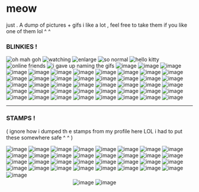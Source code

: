 # meow
just . A dump of pictures + gifs i like a lot , feel free to take them if you like one of them lol ^ ^

### BLINKIES !

 ![oh mah goh](https://64.media.tumblr.com/f9e08918dd6c5a2003647f806274b47c/64107bd354cd4629-78/s250x400/e3b6ee522d3ed4eebfe23ea59b09b54254cceab6.gifv) ![watching](https://64.media.tumblr.com/373f20736a3bc35e6723e61c3bab1e7f/166bac6168e4af38-a4/s250x400/6e0cc7b0ab7a3af554396337218be4348f281eae.gifv) ![enlarge](https://64.media.tumblr.com/d2bb9369bd2c44b23964472da19b2a0b/ba7f11e2341c1714-8f/s500x750/a7183a7a3c3feb750de5b050866b821406e2e352.gifv) ![so normal](https://64.media.tumblr.com/162b6b3c8996dca1dd37c65d8d2c35db/ee5fc417313dd853-a2/s400x600/ba5da6c11b4c49f9df4cf8ef912d196f3ef1f97a.gifv) ![hello kitty](https://64.media.tumblr.com/c23af83f037247d5c33a370a8ca49291/b4efadd60ae6c6cc-cf/s250x400/53a241e89a4b569644ec88267593da2cae4e3640.gifv) ![online friends](https://64.media.tumblr.com/3226232d4ad9a8fed1eb91924af87e5f/b4efadd60ae6c6cc-5a/s250x400/a89a7b65cba8a5756ab23102913fcb817e8a1682.gifv) ![i gave up naming the gifs](https://64.media.tumblr.com/a5b6d35bc8b1c89e64033355ccba4b79/b4f54c7f92bc9f3b-f0/s250x400/c0671326c862e8c59b6bfd42252f757be1aeef57.gifv) ![image](https://64.media.tumblr.com/d28f09e884de57461e4c1722d99d2b34/b4efadd60ae6c6cc-41/s250x400/cbbd117133e762b887592fc4f3cbfe52ea19791f.gifv) ![image](https://64.media.tumblr.com/7569f18b41baf12f7fa3c56ccd029936/37901a7869227e54-54/s250x400/07ddc705623042fecd356728ef00e30d34b03269.gifv) ![image](https://64.media.tumblr.com/b87696a981aa332134bf166dea2fe534/37901a7869227e54-c8/s250x400/75a4076df057046c683290abaa91ef3640ff5968.gifv) ![image](https://64.media.tumblr.com/4454d8366d887abe5af71320fa5008d7/b4f54c7f92bc9f3b-15/s250x400/06bf7090a5ece3c0971ea7aa7897b2cbeadf1c54.gifv) ![image](https://64.media.tumblr.com/554424295102c751bef6a6abaa2469cb/b4f54c7f92bc9f3b-c1/s250x400/5bc27ac13d964e30dd29627411cf4074f8a81ce4.gifv) ![image](https://64.media.tumblr.com/6609884c177ea641bb1c2a6d97e46e37/b4f54c7f92bc9f3b-2e/s250x400/a05a33fa93a02304621bd4fe41fbe701a031db41.gifv) ![image](https://64.media.tumblr.com/7fa9d1d1b9decf2a6694818aa47826be/4eee4b3b9075fbc5-23/s400x600/51ef034033d6e2a003c22122b100bb7cbb596c35.gifv) ![image](https://64.media.tumblr.com/dba554faf014e9568af491826c44f575/b4f54c7f92bc9f3b-7a/s250x400/e0ce152d092666582984bc2f82aae2e2f90c69fd.gifv) ![image](https://64.media.tumblr.com/f1093b4bcb7516bdaea3655f6ebd61b4/b4f54c7f92bc9f3b-07/s250x400/9a01efd4f49bbec72741b9c10ae09c5b0833980d.gifv) ![image](https://64.media.tumblr.com/4454d8366d887abe5af71320fa5008d7/b4f54c7f92bc9f3b-15/s250x400/06bf7090a5ece3c0971ea7aa7897b2cbeadf1c54.gifv) ![image](https://64.media.tumblr.com/15ff43fef204feca507c5a0cb0aadb26/b0bb00562d27c377-a3/s100x200/4964bc4b6115526f62c864756e0d2aaf49b766e1.gifv) ![image](https://64.media.tumblr.com/319d8cd00ca20a691f8df5e84634d564/b0bb00562d27c377-da/s250x400/d38bfba3c3bca03495024b8c2ade3e222c2ad388.gifv) ![image](https://64.media.tumblr.com/e3ed914fc5f94c3b8efec4a258a13030/4e363739be3d4f0c-1e/s400x600/1fbd201b503cb9f7a0c2943e3c87a83e6d63c50a.gifv) ![image](https://64.media.tumblr.com/eb49933156da4486859b50ba5e7494b2/bd185b5560e6e914-6c/s250x400/98cca5116d45bdd5fec790e80bd2facbe9d43dc7.gifv) ![image](https://64.media.tumblr.com/dc4c3ccd555fe0abd54cc60f00c1120b/bd185b5560e6e914-d7/s250x400/27ec64b55276eda3c94f93772d9b3b70ff737829.gifv) ![image](https://64.media.tumblr.com/68b443e1c0477f4711aaffd299844ced/bd185b5560e6e914-29/s250x400/844850a8476cd66a47c6ba88c3a7a21177a3e7ea.gifv) ![image](https://64.media.tumblr.com/50d3f4dd2b8464303b4a51191060c03b/bd185b5560e6e914-f4/s250x400/1787015682cc203cd0848a948f26fd2b4233da90.gifv) ![image](https://64.media.tumblr.com/6146d975845adabf0ef5638d1e0e3b95/0b90e7557aebb4c2-ba/s400x600/c52711dcf60da28fe51a63227598eba39c4b0443.gifv) ![image](https://64.media.tumblr.com/8252884fd4e2c9ecd1687be96f17c005/0b90e7557aebb4c2-19/s400x600/1a49975ab0d8400b679b9aa6f924dbf776c938d5.gifv) ![image](https://64.media.tumblr.com/a3dd669e93c199d9a17e7b3dd1e1a420/0b90e7557aebb4c2-0e/s400x600/4d42074d58b195b318996721a5660ab1be408172.gifv) ![image](https://64.media.tumblr.com/85018b5afb28d8756e8b2326a9bcb0f9/0b90e7557aebb4c2-e5/s400x600/8a8e5a512d431aa63e1e5b6647c2d229675826c3.gifv) ![image](https://64.media.tumblr.com/c75d82695210f98126b24a82ba8972d3/0b90e7557aebb4c2-0d/s400x600/0776b77dfb70270653cd60db03e4554c4502f44b.gifv) ![image](https://64.media.tumblr.com/19d29824b0b5cddcc7a0dcf2b20a87c0/0b90e7557aebb4c2-f2/s400x600/88bc21add9bc182e7bb18028f43ab66d4dbaa32f.gifv) ![image](https://64.media.tumblr.com/ba643b253f6d6df99d06886db6da3444/0b90e7557aebb4c2-ac/s400x600/cfd728d573949a19f2de99626908a69aaca74230.gifv) ![image](https://64.media.tumblr.com/11f947468870651b8298608289969525/0b90e7557aebb4c2-9b/s400x600/dc228b73183697bae31ff668787031f8e4140581.gifv) ![image](https://64.media.tumblr.com/e3d6bb6aac1f1a611cfa299dbccd4110/0b90e7557aebb4c2-a4/s400x600/a16d51f4ab124fec69a7dbc90ec5dbb18be8559f.gifv) ![image](https://64.media.tumblr.com/f988e16f3278928d73216bebb7e94cc1/c45750dc5f8c4ec4-ea/s250x400/7aab4d162bef4e15454b96b6246cde2290edcaae.gifv) ![image](https://64.media.tumblr.com/d31fde8a5377156832faddf0f6f446a8/c45750dc5f8c4ec4-17/s250x400/8fe1273b24d319906c3b20a06e01d215b0f9a89e.gifv) ![image](https://64.media.tumblr.com/fea06d478eb65001509179b3224e8b7d/4bd2afebf9dcdf6d-ba/s250x400/bd10c186f85835dd47c673d67caff91d88934391.gifv) ![image](https://64.media.tumblr.com/c26e525067de1a9d4285e451d050bad6/44b88cdeb699e68c-3b/s250x400/09627b04be19ad33c50768c5d13a4df419284a23.gifv) ![image](https://64.media.tumblr.com/d61a5fb3e20b8931ac4f9dab1357264a/44b88cdeb699e68c-06/s250x400/e39800e7d77c3c3afe0f987ab3930932cb2ffbe9.gifv) ![image](https://64.media.tumblr.com/8bdc282de93bf4b65e4d9606c43f608c/cf9d480949b77157-87/s400x600/5c852b8056e6baf65b55c8523519de04dbbf29d7.gifv) ![image](https://64.media.tumblr.com/f82f0767ab9f34394cc010f9b7b9701a/d15a2687e394321d-7d/s250x400/c615e4322ce446f65491d1e40c83f1f3b9c6f8c5.gifv) ![image](https://64.media.tumblr.com/dd1bc82a4575d7f782a4c7e6dc567447/d15a2687e394321d-da/s250x400/6abf8f0a1ecba0ccdd0b578fe9749dadad6938f2.gifv) ![image](https://64.media.tumblr.com/7e9a005034fc21f5ca2918f27ad03e09/d15a2687e394321d-fd/s250x400/1787f54ae36d33689a2280a898ee6d1ed8b9555b.gifv) ![image](https://64.media.tumblr.com/8b25f4880fd5701ac96b33c2a488d730/d15a2687e394321d-df/s250x400/eea75791b9e174f1b4ebf7f50a063d9d9a9eb1d9.gifv) ![image](https://64.media.tumblr.com/e53cfb3e60abbce49a9eaaa9deae0f09/660b73716dc98a7d-92/s250x400/4edd4060212ed1151beaa581236c70ab2354d3eb.gifv) ![image](https://64.media.tumblr.com/b1b48860c80b00d899550cfe803cd079/6b46c94d902ee133-45/s400x600/bc43b91117dfa7d2c15551665c5b5c4174aace57.gifv) ![image](https://64.media.tumblr.com/55ff376afb203a29a88d76454d4553c4/6b46c94d902ee133-51/s400x600/92e761f6982f08fee54c528c36f4f6f255d2b2ca.gifv) ![image](https://64.media.tumblr.com/388af73770b0d455b25e4ad1fcae11af/6b46c94d902ee133-5e/s400x600/8ce2de236163524cd5a7facc8e956890e884d50b.gifv) ![image](https://64.media.tumblr.com/1f58f478cbd1a5bbdfa00560150396e4/26f6392655aacdf9-b5/s250x400/3198c8d3dee82b0fe309651c3e6d207125a81d39.gifv) ![image](https://64.media.tumblr.com/17252dac1c68675520b69adefa42242b/26f6392655aacdf9-bc/s250x400/b190593895fdd1ae61013ca7275cba89b823762c.gifv) ![image](https://64.media.tumblr.com/418c854cea167bc0ca626389fb840406/26f6392655aacdf9-e8/s250x400/bae5e48e15da4d5e637b4238ccec76ec8f2426b5.gifv)

***

### STAMPS !
( ignore how i dumped th e stamps from my profile here LOL i had to put these somewhere safe ^ ^ )


![image](https://64.media.tumblr.com/07ff324b9ea760b872e7786a450c5a4f/11e8ce74f0043f84-a3/s100x200/ec4a1d05116eefcd1a4dcc79ccb00188e949341a.gifv) ![image](https://64.media.tumblr.com/885aa069865ee246d452ad520fd75e6f/20ed56725570ded6-89/s250x400/e8895b7281d1eda248d634916e011a675ad519c5.gifv) ![image](https://64.media.tumblr.com/f061ea9c12ba98151bf3c59f82bc3bcb/b3d83bbf44993478-ee/s100x200/75e66e1bbd9405f2f51bd709ceaf86b56f0aaaa4.gifv) ![image](https://64.media.tumblr.com/68bb9e71ec030bfeb579002c6761aa36/b3d83bbf44993478-0d/s100x200/7569b62b2f614b7c533fc147604e5ea1e17dd887.gifv) ![image](https://64.media.tumblr.com/e328ee0f3f80c5d6596378979e7f7988/b3d83bbf44993478-7f/s100x200/4c8aafca73e51867644cf0ffd5b3e0d84797a320.pnj) ![image](https://64.media.tumblr.com/582462acbe7ca7b0748575d357efd636/39e286ffc93b1357-3e/s100x200/fca677c56fda79c21429dab5b09d1bcbfbcc809a.pnj) ![image](https://64.media.tumblr.com/99a3ea0c94a86db3fce61a666654fbf3/d75f79ba8da9c3a5-57/s100x200/b5e0974d1c8e4a6915fbc35da34264d455a9b979.pnj) ![image](https://64.media.tumblr.com/7a82699302d1d9aac8e7ed5a78c1f4f4/b574f4a39f7de4a6-d3/s100x200/c54257d994ab23618100645e4b7b514b554713a9.gifv) ![image](https://64.media.tumblr.com/70e1e9ffde3d48d13b056d3e7a2b931c/c1a57e8f42a67571-57/s100x200/92c2c642973a2d281117fd09d7dc1fb82fe409e9.pnj) ![image](https://64.media.tumblr.com/e82c10bc2dadb20173a3741d3ec6601d/806f382713dac5df-1c/s100x200/080028518c2b5d71777a1c4e97b7c6cc44f86703.pnj) ![image](https://64.media.tumblr.com/206583fe35dd59824e53e1fcb8c44b9d/f627ac19cb8fb316-1e/s100x200/49346a24e1001bce4aae3eda1c48c5d16c94b3fe.pnj) ![image](https://64.media.tumblr.com/c39baa69b4ad3b82fef2b8e10a5c4fc1/07e80bd723d3bf82-2a/s100x200/f160dcbe8cd3776f7ad86bb5b430d72347b6d452.pnj) ![image](https://64.media.tumblr.com/ef4861659aaaa746d6ab699767017577/9daede5de7a8ce43-87/s100x200/6ea8917987f418afe3f2e97fe02b341be86e05d3.pnj) ![image](https://64.media.tumblr.com/05373a29a6e42d209b5e35b462a9136e/9daede5de7a8ce43-b3/s100x200/de36a32001a290ddf7b6c3f7ad78150892ee7c53.pnj) ![image](https://64.media.tumblr.com/0b813e2b4f8b209a63e102430f4b805a/68aa877d24820849-c4/s100x200/377b0e7f846b38ccbb86ba2df82e0d16eeff0278.gifv) ![image](https://64.media.tumblr.com/dba978c9fd39bcf228836b33ec30b8fe/637b80202fefabca-be/s100x200/2adf9ea1e529edb76c397a86a24a13ac2951c692.gifv) ![image](https://64.media.tumblr.com/088d3924cc80f758108fa090f892a96a/7a69c4534dbceef9-23/s100x200/bac2856a4fbad8055e8f150862c6f56a3f31ff4b.pnj) ![image](https://64.media.tumblr.com/4af91a4c7f6b1685c5a2357ccd77297a/4b9e098e1753b2dc-18/s100x200/a177ec71d0fde4a0f6f4cafdcddcec9af812b253.pnj) ![image](https://64.media.tumblr.com/7b2d2bc2daaa7e49b4060f50580ac32c/c3de01a11644097d-ba/s100x200/e6cd1fba5d8acfd79709ec6bced89ac4f6f109ef.gifv) ![image](https://64.media.tumblr.com/a188df5c8646719d930518241877f180/dde60c1e9dfffeeb-67/s100x200/a8d8cf4359165dd10bf36255838af7a87e47d15d.jpg) ![image](https://64.media.tumblr.com/c60711bf6c276cc5401fe1cd298f33d4/5f9be032b67db63c-b3/s250x400/f7cf4080b8414dd092ec9cf3eb0ca1f3eb939277.gifv) ![image](https://64.media.tumblr.com/62b786db1ccad0c475fdc8a759558ab6/84390cb64990b6fb-18/s250x400/bde4812b5a69629c3eda3f4fee69945eea2ac3b2.pnj) ![image](https://64.media.tumblr.com/0e17175b3f600eab664c0a66ea4d8793/752e6ba0c92595f8-15/s100x200/bb73a82c04d97e72fc5877355419731e70eda1e9.pnj) ![image](https://64.media.tumblr.com/e5bfea93eb4b96b715508aab8a574f71/bf20e6d390cc0ec8-55/s100x200/3736e38eec1e16ab5ef1762d647f45304e517045.pnj) ![image](https://64.media.tumblr.com/fffe40e9291f6a24ae408bd6abeda1b7/d7d529b67f874c85-34/s100x200/b2b64fd2792024a944f6637f61ff84bfccd6727f.gifv) ![image](https://64.media.tumblr.com/c12dc92c319e7e217d7549885e626a57/d91ef10a5b0a015c-5d/s100x200/ed5b465915df98788a83daceb80571e59346c010.pnj) ![image](https://64.media.tumblr.com/bbe21b589cd9c2e08ea30302665fca80/d91ef10a5b0a015c-64/s100x200/d87b74d53d241073d2d39135f16b0f813d902556.gifv) ![image](https://64.media.tumblr.com/740289df56a813ca60b06809361ee4f4/3cb3c8474c05d418-dc/s100x200/2806abe8f931ab8c193620e4c08486bdce942d02.gifv) ![image](https://64.media.tumblr.com/f95045dcc7d899b28e133c35483e3758/3cb3c8474c05d418-6d/s100x200/50c5da4578122e73fff0da77c16862daa6880861.gifv) ![image](https://64.media.tumblr.com/379ad0c41c556a71df39e9db759156ba/e9e5eaac84bb2c66-f2/s100x200/d761c9532fba93ae4e619be08f3666852cf6a790.gifv) ![image](https://64.media.tumblr.com/3c7b0d4d7b1b4d6ef21b9f23e7c4f7c7/e16d9c3fd8438e13-ce/s100x200/290bceaa4485b98ddbb5b318043556c2947c8de7.pnj) ![image](https://64.media.tumblr.com/68547ce9a71f6ec597f7cb966fffb301/7c85a8258373f2fe-79/s100x200/2bbf3f584f4c09da82d7a8273b88b8bc03abf000.pnj) ![image](https://64.media.tumblr.com/689184120cb80df0b5adaa117bb63746/7c85a8258373f2fe-9d/s250x400/9984ed34734de77d942d0e25bbc2ad4aefe3e0e3.gifv)ㅤㅤㅤㅤㅤㅤㅤㅤㅤㅤㅤㅤㅤㅤㅤㅤㅤㅤㅤㅤㅤㅤㅤㅤㅤㅤㅤㅤㅤㅤㅤㅤㅤㅤㅤㅤㅤㅤㅤㅤㅤㅤㅤㅤㅤㅤㅤㅤ![image](https://64.media.tumblr.com/cddbcf27cefc45e1ab90f7d281c01ff5/3206403692d2c7ad-f1/s400x600/c097def76f2cdf63bfbb651807f2bacdd458107f.pnj) ![image](https://64.media.tumblr.com/cf25ab8e190b6882a52fbe687d3d03a0/3206403692d2c7ad-3e/s400x600/332c904dea2dcba20d18c7f1ff2aa17c4196a51a.pnj)

